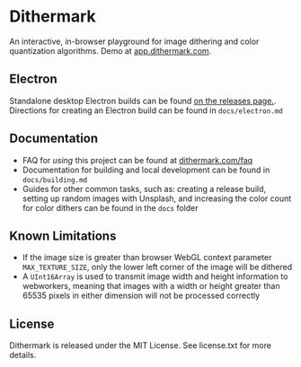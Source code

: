 # Dithermark

An interactive, in-browser playground for image dithering and color quantization algorithms. Demo at [app.dithermark.com](https://app.dithermark.com).

## Electron

Standalone desktop Electron builds can be found [on the releases page.](https://github.com/allen-garvey/dithermark/releases). Directions for creating an Electron build can be found in `docs/electron.md`

## Documentation

* FAQ for *using* this project can be found at [dithermark.com/faq](https://dithermark.com/faq)
* Documentation for building and local development can be found in `docs/building.md`
* Guides for other common tasks, such as: creating a release build, setting up random images with Unsplash, and increasing the color count for color dithers can be found in the `docs` folder

## Known Limitations

* If the image size is greater than browser WebGL context parameter `MAX_TEXTURE_SIZE`, only the lower left corner of the image will be dithered
* A `UInt16Array` is used to transmit image width and height information to webworkers, meaning that images with a width or height greater than 65535 pixels in either dimension will not be processed correctly

## License

Dithermark is released under the MIT License. See license.txt for more details.
